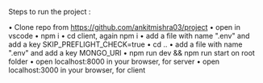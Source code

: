 Steps to run the project :

• Clone repo from https://github.com/ankitmishra03/project
• open in vscode
• npm i
• cd client, again npm i
• add a file with name ".env" and add a key SKIP_PREFLIGHT_CHECK=true
• cd ..
• add a file with name ".env" and add a key MONGO_URI
• npm run dev && npm run start on root folder
• open localhost:8000 in your browser, for server
• open localhost:3000 in your browser, for client